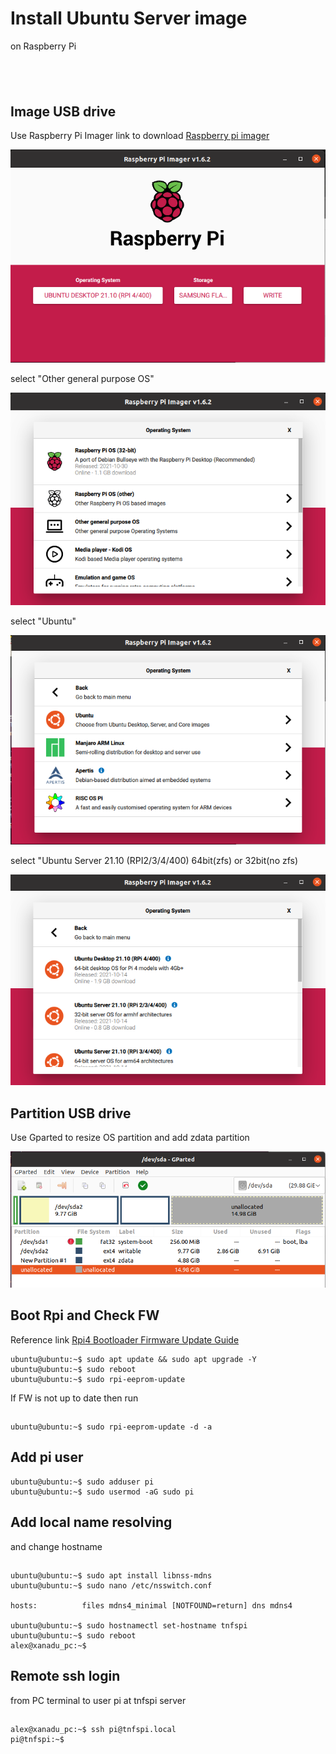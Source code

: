 # Install Ubuntu Server image 
on Raspberry Pi 

## &nbsp;


## Image USB drive
Use Raspberry Pi Imager
link to download [Raspberry pi imager](https://www.raspberrypi.com/software/)

![Screenshot](img/ubuntu2.png)

select "Other general purpose OS"

![Screenshot](img/ubuntu3.png)

select "Ubuntu"

![Screenshot](img/ubuntu4.png)

select "Ubuntu Server 21.10 (RPI2/3/4/400) 64bit(zfs) or 32bit(no zfs)

![Screenshot](img/ubuntu5.png)

## Partition USB drive
Use Gparted to resize OS partition and add zdata partition

![Screenshot](img/ubuntu6.png)

## Boot Rpi and Check FW
Reference link [Rpi4 Bootloader Firmware Update Guide](https://jamesachambers.com/raspberry-pi-4-bootloader-firmware-updating-recovery-guide/)

    ubuntu@ubuntu:~$ sudo apt update && sudo apt upgrade -Y
    ubuntu@ubuntu:~$ sudo reboot
    ubuntu@ubuntu:~$ sudo rpi-eeprom-update

If FW is not up to date then run
##
    ubuntu@ubuntu:~$ sudo rpi-eeprom-update -d -a
    
## Add pi user
    ubuntu@ubuntu:~$ sudo adduser pi
    ubuntu@ubuntu:~$ sudo usermod -aG sudo pi

## Add local name resolving
and change hostname
##
    ubuntu@ubuntu:~$ sudo apt install libnss-mdns
    ubuntu@ubuntu:~$ sudo nano /etc/nsswitch.conf

    hosts:          files mdns4_minimal [NOTFOUND=return] dns mdns4

    ubuntu@ubuntu:~$ sudo hostnamectl set-hostname tnfspi
    ubuntu@ubuntu:~$ sudo reboot
    alex@xanadu_pc:~$
    
## Remote ssh login 
from PC terminal to user pi at tnfspi server
##
    alex@xanadu_pc:~$ ssh pi@tnfspi.local
    pi@tnfspi:~$ 